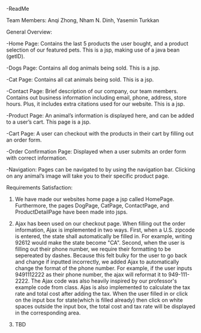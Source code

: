 -ReadMe

Team Members: Anqi Zhong, Nham N. Dinh, Yasemin Turkkan

General Overview:

-Home Page: Contains the last 5 products the user bought, and a product selection of our featured pets. This is a jsp, making use of a java bean (getID).

-Dogs Page: Contains all dog animals being sold. This is a jsp.

-Cat Page: Contains all cat animals being sold. This is a jsp.

-Contact Page: Brief description of our company, our team members. Contains out business information including email, phone, address, store hours. Plus, it includes extra citations used for our website. This is a jsp.

-Product Page: An animal’s information is displayed here, and can be added to a user’s cart. This page is a jsp.

-Cart Page: A user can checkout with the products in their cart by filling out an order form.

-Order Confirmation Page: Displayed when a user submits an order form with correct information.

-Navigation: Pages can be navigated to by using the navigation bar. Clicking on any animal’s image will take you to their specific product page.
 
 
Requirements Satisfaction:

1. We have made our websites home page a jsp called HomePage. Furthermore, the pages DogPage, CatPage, ContactPage, and ProductDetailPage have been made into jsps.

2. Ajax has been used on our checkout page. When filling out the order information, Ajax is implemented in two ways. First, when a U.S. zipcode is entered, the state shall automatically be filled in. For example, writing 92612 would make the state become "CA". Second, when the user is filling out their phone number, we require their formatting to be sepereated by dashes. Because this felt bulky for the user to go back and change if inputted incorrectly, we added Ajax to automatically change the format of the phone number. For example, if the user inputs 9491112222 as their phone number, the ajax will reformat it to 949-111-2222. The Ajax code was also heavily inspired by our professor's example code from class. Ajas is also implemented to calculate the tax rate and total cost after adding the tax. When the user filled in or click on the input box for state(which is filled already) then click on white spaces outside the input box, the total cost and tax rate will be displayed in the corresponding area.

3. TBD
